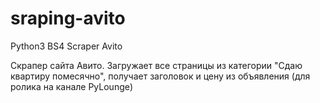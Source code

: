 # sraping-avito
Python3 BS4 Scraper Avito 

Скрапер сайта Авито. Загружает все страницы из категории "Сдаю квартиру помесячно", получает заголовок и цену из объявления (для ролика на канале PyLounge) 
